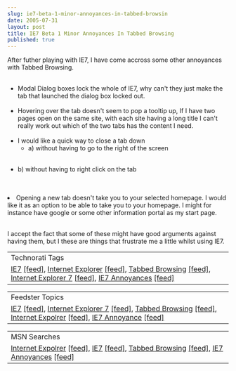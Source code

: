 ```yaml
---
slug: ie7-beta-1-minor-annoyances-in-tabbed-browsin
date: 2005-07-31
layout: post
title: IE7 Beta 1 Minor Annoyances In Tabbed Browsing
published: true
---
```

After futher playing with IE7, I have come accross some other annoyances with Tabbed Browsing.<p /><ul>
<br /><li>Modal Dialog boxes lock the whole of IE7, why can't they just make the tab that launched the dialog box locked out.</li>
<br /><li>Hovering over the tab doesn't seem to pop a tooltip up,  If I have two pages open on the same site, with each site having a long title I can't really work out which of the two tabs has the content I need.</li>
<br /><li>I would like a quick way to close a tab down<br /><ul><li>a) without having to go to the right of the screen</li></ul>
<br />
</li>
<li>b) without having to right click on the tab</li>
<br />
</ul><br /><li>Opening a new tab doesn't take you to your selected homepage.  I would like it as an option to be able to take you to your homepage.  I might for instance have google or some other information portal as my start page.</li><p /><br />I accept the fact that some of these might have good arguments against having them, but I these are things that frustrate me a little whilst using IE7.<p /><table class="TechnoratiHead TagHeader">
<tr><td>Technorati Tags</td></tr>
<tr class="Technorati"><td>
<a href="http://www.technorati.com/tag/IE7" class="Tag" rel="tag">IE7</a> <a href="http://feeds.technorati.com/feed/posts/tag/IE7" class="Tag">[feed]</a>, <a href="http://www.technorati.com/tag/Internet+Explorer" class="Tag" rel="tag">Internet Explorer</a> <a href="http://feeds.technorati.com/feed/posts/tag/Internet+Expolrer" class="Tag">[feed]</a>, <a href="http://www.technorati.com/tag/Tabbed+Browsing" class="Tag" rel="tag">Tabbed Browsing</a> <a href="http://feeds.technorati.com/feed/posts/tag/Tabbed+Browsing" class="Tag">[feed]</a>, <a href="http://www.technorati.com/tag/Internet+Explorer+7" class="Tag" rel="tag">Internet Explorer 7</a> <a href="http://feeds.technorati.com/feed/posts/tag/Internet+Explorer+7" class="Tag">[feed]</a>, <a href="http://www.technorati.com/tag/IE7+Annoyances" class="Tag" rel="tag">IE7 Annoyances</a> <a href="http://feeds.technorati.com/feed/posts/tag/IE7+Annoyances" class="Tag">[feed]</a>
</td></tr>
</table><p /><table class="FeedsterHead TagHeader">
<tr><td>Feedster Topics</td></tr>
<tr class="Feedster"><td>
<a href="http://feedfinder.feedster.com/search.php?hl=&amp;ie=UTF8&amp;limit=15&amp;db=feeds&amp;q=IE7&amp;sort=relevance" class="Tag" rel="tag">IE7</a> <a href="http://feedster.com/search.php?q=IE7&amp;sort=relevance&amp;ie=UTF-8&amp;hl=&amp;content=full&amp;type=rss&amp;limit=15&amp;db=feeds" class="Tag">[feed]</a>, <a href="http://feedfinder.feedster.com/search.php?hl=&amp;ie=UTF8&amp;limit=15&amp;db=feeds&amp;q=Internet+Explorer+7&amp;sort=relevance" class="Tag" rel="tag">Internet Explorer 7</a> <a href="http://feedster.com/search.php?q=Internet+Explorer+7&amp;sort=relevance&amp;ie=UTF-8&amp;hl=&amp;content=full&amp;type=rss&amp;limit=15&amp;db=feeds" class="Tag">[feed]</a>, <a href="http://feedfinder.feedster.com/search.php?hl=&amp;ie=UTF8&amp;limit=15&amp;db=feeds&amp;q=Tabbed+Browsing&amp;sort=relevance" class="Tag" rel="tag">Tabbed Browsing</a> <a href="http://feedster.com/search.php?q=Tabbed+Browsing&amp;sort=relevance&amp;ie=UTF-8&amp;hl=&amp;content=full&amp;type=rss&amp;limit=15&amp;db=feeds" class="Tag">[feed]</a>, <a href="http://feedfinder.feedster.com/search.php?hl=&amp;ie=UTF8&amp;limit=15&amp;db=feeds&amp;q=Internet+Expolrer&amp;sort=relevance" class="Tag" rel="tag">Internet Expolrer</a> <a href="http://feedster.com/search.php?q=Internet+Expolrer&amp;sort=relevance&amp;ie=UTF-8&amp;hl=&amp;content=full&amp;type=rss&amp;limit=15&amp;db=feeds" class="Tag">[feed]</a>, <a href="http://feedfinder.feedster.com/search.php?hl=&amp;ie=UTF8&amp;limit=15&amp;db=feeds&amp;q=IE7+Annoyance&amp;sort=relevance" class="Tag" rel="tag">IE7 Annoyance</a> <a href="http://feedster.com/search.php?q=IE7+Annoyance&amp;sort=relevance&amp;ie=UTF-8&amp;hl=&amp;content=full&amp;type=rss&amp;limit=15&amp;db=feeds" class="Tag">[feed]</a>
</td></tr>
</table><p /><table class="MSNHead TagHeader">
<tr><td>MSN Searches</td></tr>
<tr class="MSN"><td>
<a href="http://search.msn.co.uk/results.aspx?q=Internet+Expolrer&amp;FORM=QBRE" class="Tag">Internet Expolrer</a> <a href="http://search.msn.co.uk/results.aspx?q=Internet+Expolrer&amp;format=rss&amp;FORM=RSRE" class="Tag">[feed]</a>, <a href="http://search.msn.co.uk/results.aspx?q=IE7&amp;FORM=QBRE">IE7</a> <a href="http://search.msn.co.uk/results.aspx?q=IE7&amp;format=rss&amp;FORM=RSRE" class="Tag">[feed]</a>, <a href="http://search.msn.co.uk/results.aspx?q=Tabbed+Browsing&amp;FORM=QBRE">Tabbed Browsing</a> <a href="http://search.msn.co.uk/results.aspx?q=Tabbed+Browsing&amp;format=rss&amp;FORM=RSRE" class="Tag">[feed]</a>, <a href="http://search.msn.co.uk/results.aspx?q=IE7+Annoyances&amp;FORM=QBRE">IE7 Annoyances</a> <a href="http://search.msn.co.uk/results.aspx?q=IE7+Annoyances&amp;format=rss&amp;FORM=RSRE" class="Tag">[feed]</a>
</td></tr>
</table><div class="blogger-post-footer"><img class="posterous_download_image" src="https://blogger.googleusercontent.com/tracker/8109338-112281412741663680?l=www.kinlan.co.uk%2Findex.html" height="1" alt="" width="1" /></div>

